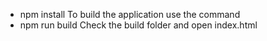 - npm install
To build the application use the command
 - npm run build
Check the build folder and open index.html

<!-- Always rotate individual elements inside a group instead of whole group
Megaminx.js => Line 180
piece.children.forEach(obj=>{
            pointIsWorld = (pointIsWorld === undefined)? false : pointIsWorld;
        
            if(pointIsWorld){
                obj.parent.localToWorld(obj.position); // compensate for world coordinate
            }
            obj.position.sub(point); // remove the offset
            obj.position.applyAxisAngle(axis, theta); // rotate the POSITION
            obj.position.add(point); // re-add the offset
        
            if(pointIsWorld){
                obj.parent.worldToLocal(obj.position); // undo world coordinates compensation
            }
        
            obj.rotateOnAxis(axis, theta); // rotate the OBJECT
        })
        this.applyTransformations();
 -->
